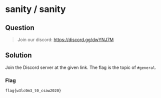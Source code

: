 # sanity / sanity

## Question

> Join our discord: https://discord.gg/dwYNJ7M

## Solution

Join the Discord server at the given link.
The flag is the topic of `#general`.

### Flag

`flag{w3lc0m3_t0_csaw2020}`
